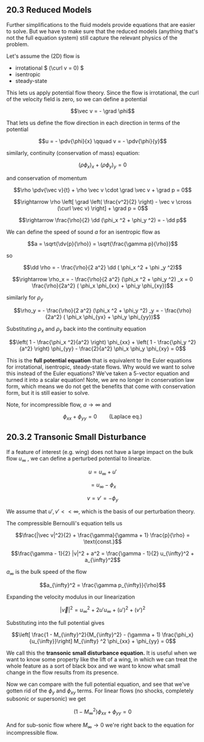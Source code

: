 ## **20.3** Reduced Models

Further simplifications to the fluid models provide equations that are easier to solve. But we have to make sure that the reduced models (anything that's not the full equation system) still capture the relevant physics of the problem.

Let's assume the (2D) flow is

 - irrotational $` (\curl v = 0) `$ 
 - isentropic
 - steady-state

This lets us apply potential flow theory. Since the flow is irrotational, the curl of the velocity field is zero, so we can define a potential
```math
\vec v = - \grad \phi
```
That lets us define the flow direction in each direction in terms of the potential
```math
u = - \pdv{\phi}{x} \qquad v = - \pdv{\phi}{y}
```
similarly, continuity (conservation of mass) equation:
```math
(\rho \phi_x )_x + (\rho \phi_y)_y = 0
```
and conservation of momentum
```math
\rho \pdv{\vec v}{t} + \rho \vec v \cdot \grad \vec v + \grad p = 0
```
```math
\rightarrow \rho \left[ \grad \left( \frac{v^2}{2} \right) - \vec v \cross (\curl \vec v) \right] + \grad p = 0
```
```math
\rightarrow \frac{\rho}{2} \dd (\phi_x ^2 + \phi_y ^2) = - \dd p
```

We can define the speed of sound $` a `$ for an isentropic flow as
```math
a = \sqrt{\dv{p}{\rho}} = \sqrt{\frac{\gamma p}{\rho}}
```
so
```math
\dd \rho = - \frac{\rho}{2 a^2} \dd ( \phi_x ^2 + \phi _y ^2)
```
```math
\rightarrow \rho_x = - \frac{\rho}{2 a^2} (\phi_x ^2 + \phi_y ^2) _x = 0 \frac{\rho}{2a^2} ( \phi_x \phi_{xx} + \phi_y \phi_{xy})
```
similarly for $` \rho_y `$ 
```math
\rho_y = - \frac{\rho}{2 a^2} (\phi_x ^2 + \phi_y ^2) _y = - \frac{\rho}{2a^2} ( \phi_x \phi_{yx} + \phi_y \phi_{yy})
```

Substituting $` \rho_x `$ and $` \rho_y `$ back into the continuity equation

```math
\left( 1 - \frac{\phi_x ^2}{a^2} \right) \phi_{xx} + \left( 1 - \frac{\phi_y ^2}{a^2} \right) \phi_{yy} - \frac{2}{a^2} \phi_x \phi_y \phi_{xy} = 0
```

This is the **full potential equation** that is equivalent to the Euler equations for irrotational, isentropic, steady-state flows. Why would we want to solve this instead of the Euler equations? We've taken a 5-vector equation and turned it into a scalar equation! Note, we are no longer in conservation law form, which means we do not get the benefits that come with conservation form, but it is still easier to solve. 

Note, for incompressible flow, $` a \rightarrow \infty `$ and
```math
\phi_{xx} + \phi_{yy} = 0 \qquad (\text{Laplace eq.})
```

## **20.3.2** Transonic Small Disturbance

If a feature of interest (e.g. wing) does not have a large impact on the bulk flow $` u_{\infty} `$ , we can define a perturbed potential to linearize.

```math
u = u_{\infty} + u'
```
```math
= u_{\infty} - \phi_x
```
```math
v = v' = - \phi_y
```

We assume that $` u', v' << \infty `$, which is the basis of our perturbation theory.

The compressible Bernoulli's equation tells us
```math
\frac{|\vec v|^2}{2} + \frac{\gamma}{\gamma + 1} \frac{p}{\rho} = \text{const.}
```
```math
\frac{\gamma - 1}{2} |v|^2 + a^2 =  \frac{\gamma - 1}{2} u_{\infty}^2 + a_{\infty}^2
```
$` a_{\infty} `$ is the bulk speed of the flow
```math
a_{\infty}^2 = \frac{\gamma p_{\infty}}{\rho}
```
Expanding the velocity modulus in our linearization
```math
| \vec v | ^2 = u_{\infty}^2 + 2 u' u_{\infty} + (u') ^2 + (v ') ^2
```

Substituting into the full potential gives
```math
\left[ \frac{1 - M_{\infty}^2}{M_{\infty}^2} - (\gamma + 1) \frac{\phi_x}{u_{\infty}}\right] M_{\infty} ^2 \phi_{xx} + \phi_{yy} = 0
```
We call this the **transonic small disturbance equation.** It is useful when we want to know some property like the lift of a wing, in which we can treat the whole feature as a sort of black box and we want to know what small change in the flow results from its presence.

Now we can compare with the full potential equation, and see that we've gotten rid of the $` \phi_y `$ and $` \phi_{xy} `$ terms. For linear flows (no shocks, completely subsonic or supersonic) we get
```math
(1 - M_{\infty}^2 ) \phi_{xx} + \phi_{yy} = 0
```
And for sub-sonic flow where $` M_{\infty} \rightarrow 0 `$ we're right back to the equation for incompressible flow.